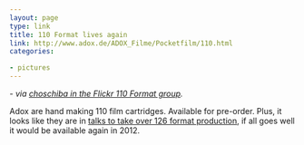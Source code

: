 ```yaml
---
layout: page
type: link
title: 110 Format lives again
link: http://www.adox.de/ADOX_Filme/Pocketfilm/110.html
categories: 

- pictures
---
```

_- via [choschiba in the Flickr 110 Format group](http://www.flickr.com/groups/110/discuss/72157621784612065/72157624375641636/)._

Adox are hand making 110 film cartridges. Available for pre-order. Plus, it looks like they are in [talks to take over 126 format production](http://www.adox.de/ADOX_Filme/ADC200/Instamatic.html), if all goes well it would be available again in 2012.
